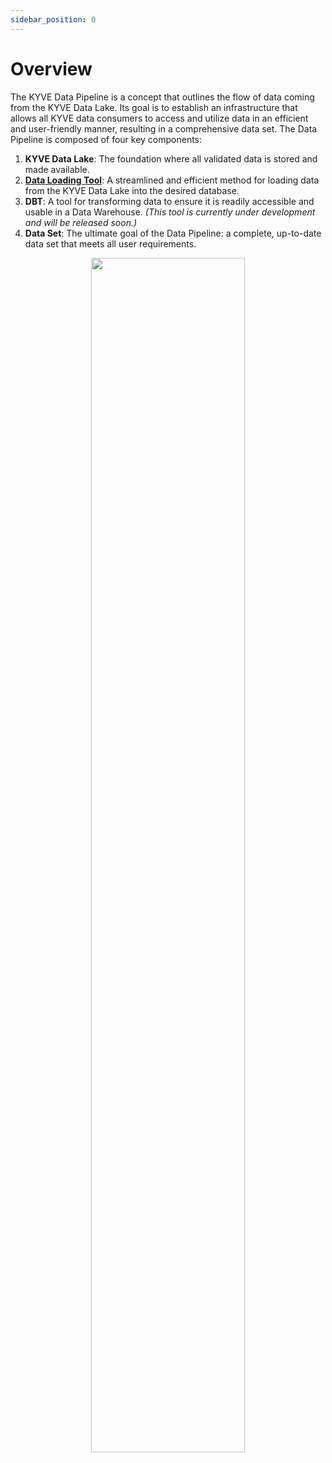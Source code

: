 ```yaml
---
sidebar_position: 0
---
```

# Overview

The KYVE Data Pipeline is a concept that outlines the flow of data coming from the KYVE Data Lake. Its goal is to establish an infrastructure that allows all KYVE data consumers to access and utilize data in an efficient and user-friendly manner, resulting in a comprehensive data set. The Data Pipeline is composed of four key components:
1. **KYVE Data Lake**: The foundation where all validated data is stored and made available.
2. **[Data Loading Tool](/docs/access-data-sets/data-pipeline/data-load-tool.md)**: A streamlined and efficient method for loading data from the KYVE Data Lake into the desired database.
3. **DBT**: A tool for transforming data to ensure it is readily accessible and usable in a Data Warehouse. _(This tool is currently under development and will be released soon.)_
4. **Data Set**: The ultimate goal of the Data Pipeline: a complete, up-to-date data set that meets all user requirements.

<p align="center">
  <img width="70%" src="/img/elt/how_it_works.png" />
</p>